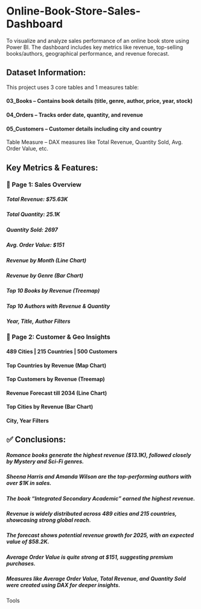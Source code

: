 # Online-Book-Store-Sales-Dashboard

To visualize and analyze sales performance of an online book store using Power BI. The dashboard includes key metrics like revenue, top-selling books/authors, geographical performance, and revenue forecast.

## Dataset Information:

This project uses 3 core tables and 1 measures table:

#### 03_Books – Contains book details (title, genre, author, price, year, stock)
#### 04_Orders – Tracks order date, quantity, and revenue
#### 05_Customers – Customer details including city and country

Table Measure – DAX measures like Total Revenue, Quantity Sold, Avg. Order Value, etc.

## Key Metrics & Features:

### 🔹 Page 1: Sales Overview

##### Total Revenue: $75.63K
##### Total Quantity: 25.1K
##### Quantity Sold: 2697
##### Avg. Order Value: $151
##### Revenue by Month (Line Chart)
##### Revenue by Genre (Bar Chart)
##### Top 10 Books by Revenue (Treemap)
##### Top 10 Authors with Revenue & Quantity
##### Year, Title, Author Filters

### 🔹 Page 2: Customer & Geo Insights

#### 489 Cities | 215 Countries | 500 Customers
#### Top Countries by Revenue (Map Chart)
#### Top Customers by Revenue (Treemap)
#### Revenue Forecast till 2034 (Line Chart)
#### Top Cities by Revenue (Bar Chart)
#### City, Year Filters

## ✅ Conclusions:

##### Romance books generate the highest revenue ($13.1K), followed closely by Mystery and Sci-Fi genres.
##### Sheena Harris and Amanda Wilson are the top-performing authors with over $1K in sales.
##### The book “Integrated Secondary Academic” earned the highest revenue.
##### Revenue is widely distributed across 489 cities and 215 countries, showcasing strong global reach.
##### The forecast shows potential revenue growth for 2025, with an expected value of $58.2K.
##### Average Order Value is quite strong at $151, suggesting premium purchases.
##### Measures like Average Order Value, Total Revenue, and Quantity Sold were created using DAX for deeper insights.













Tools


